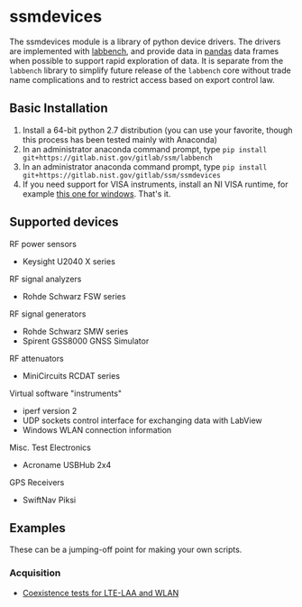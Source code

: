 # ssmdevices
The ssmdevices module is a library of python device drivers. The drivers are implemented with [labbench](https://gitlab.nist.gov/gitlab/ssm/labbench),
and provide data in [pandas](http://pandas.pydata.org/) data frames when possible to support rapid exploration of data.
It is separate from the `labbench` library to simplify future release of the `labbench` core without trade name complications and to restrict
access based on export control law.

## Basic Installation
1. Install a 64-bit python 2.7 distribution (you can use your favorite, though this process has been tested mainly with Anaconda)
2. In an administrator anaconda command prompt, type `pip install git+https://gitlab.nist.gov/gitlab/ssm/labbench`
3. In an administrator anaconda command prompt, type `pip install git+https://gitlab.nist.gov/gitlab/ssm/ssmdevices`
4. If you need support for VISA instruments, install an NI VISA runtime, for example [this one for windows](http://download.ni.com/support/softlib/visa/NI-VISA/16.0/Windows/NIVISA1600runtime.exe).
That's it.

## Supported devices
RF power sensors
* Keysight U2040 X series

RF signal analyzers
* Rohde Schwarz FSW series 

RF signal generators
* Rohde Schwarz SMW series
* Spirent GSS8000 GNSS Simulator

RF attenuators
* MiniCircuits RCDAT series

Virtual software "instruments"
* iperf version 2
* UDP sockets control interface for exchanging data with LabView
* Windows WLAN connection information
 
Misc. Test Electronics
* Acroname USBHub 2x4

GPS Receivers
* SwiftNav Piksi

## Examples
These can be a jumping-off point for making your own scripts.

### Acquisition
* [Coexistence tests for LTE-LAA and WLAN](examples/lte-laa-wlan.ipynb)
